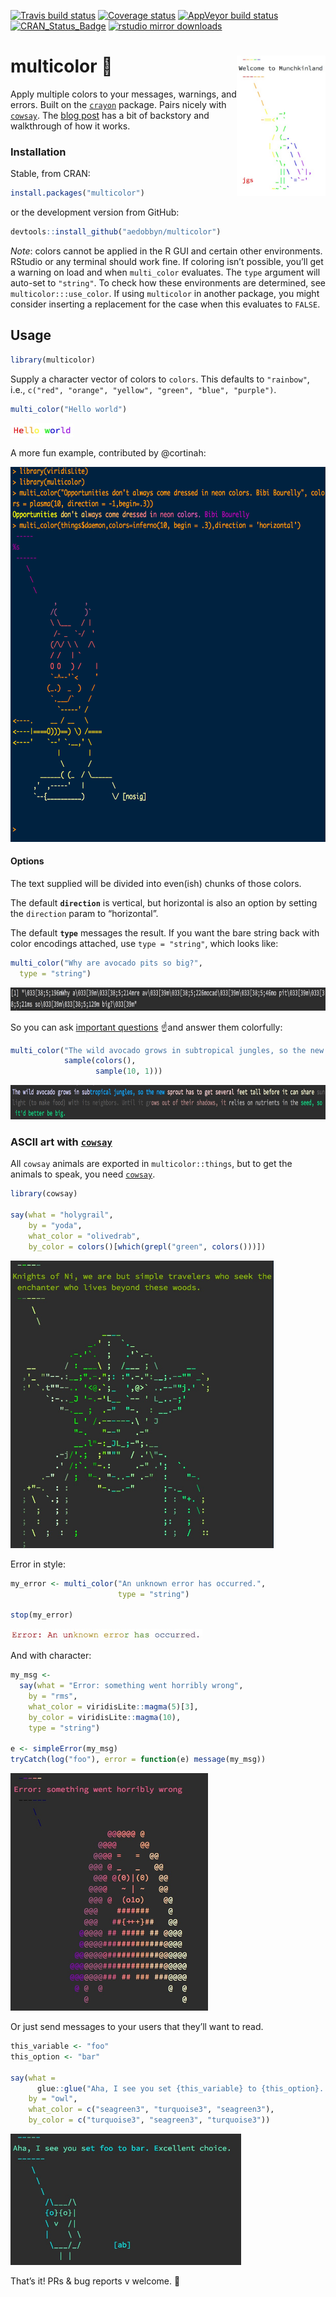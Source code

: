
[![Travis build
status](https://travis-ci.org/aedobbyn/multicolor.svg?branch=master)](https://travis-ci.org/aedobbyn/multicolor)
[![Coverage
status](https://codecov.io/gh/aedobbyn/multicolor/branch/master/graph/badge.svg)](https://codecov.io/github/aedobbyn/multicolor?branch=master)
[![AppVeyor build
status](https://ci.appveyor.com/api/projects/status/github/aedobbyn/multicolor?branch=master&svg=true)](https://ci.appveyor.com/project/aedobbyn/multicolor)
[![CRAN\_Status\_Badge](http://www.r-pkg.org/badges/version/multicolor)](https://cran.r-project.org/package=multicolor)
[![rstudio mirror
downloads](https://cranlogs.r-pkg.org/badges/grand-total/multicolor)](https://github.com/metacran/cranlogs.app)

# multicolor 🎨 <img src="./man/img/egret.jpg" alt="egret" height="225px" align="right">

Apply multiple colors to your messages, warnings, and errors. Built on
the [`crayon`](https://github.com/r-lib/crayon) package. Pairs nicely
with [`cowsay`](https://github.com/sckott/cowsay). The [blog
post](https://dobb.ae/2018/07/19/how-does-multicolor-actually-work/) has
a bit of backstory and walkthrough of how it works.

### Installation

Stable, from CRAN:

``` r
install.packages("multicolor")
```

or the development version from GitHub:

``` r
devtools::install_github("aedobbyn/multicolor")
```

*Note*: colors cannot be applied in the R GUI and certain other
environments. RStudio or any terminal should work fine. If coloring
isn’t possible, you’ll get a warning on load and when `multi_color`
evaluates. The `type` argument will auto-set to `"string"`. To check how
these environments are determined, see `multicolor:::use_color`. If
using `multicolor` in another package, you might consider inserting a
replacement for the case when this evaluates to `FALSE`.

## Usage

``` r
library(multicolor)
```

Supply a character vector of colors to `colors`. This defaults to
`"rainbow"`, i.e., `c("red", "orange", "yellow", "green", "blue",
"purple")`.

``` r
multi_color("Hello world")
```

<p align="left">

<img src="./man/img/hello_world.jpg" alt="hello_world" height="22px">

</p>

A more fun example, contributed by @cortinah:

<p align="left">

<img src="./man/img/plasma_daemon.png" alt="hello_world" height="600px">

</p>

#### Options

The text supplied will be divided into even(ish) chunks of those colors.

The default **`direction`** is vertical, but horizontal is also an
option by setting the `direction` param to “horizontal”.

The default **`type`** messages the result. If you want the bare string
back with color encodings attached, use `type = "string"`, which looks
like:

``` r
multi_color("Why are avocado pits so big?",
  type = "string")
```

<p align="left">

<img src="./man/img/avocado_q.jpg" alt="avocado_q" height="37px">

</p>

So you can ask
<a href="https://youtu.be/B759dzymyoc?t=14s" target="_blank">important
questions</a> ☝️and answer them
colorfully:

``` r
multi_color("The wild avocado grows in subtropical jungles, so the new sprout has to get several feet tall before it can share sunlight (to make food) with its neighbors. Until it grows out of their shadows, it relies on nutrients in the seed, so it'd better be big.",
            sample(colors(), 
                   sample(10, 1)))
```

<p align="left">

<img src="./man/img/avocado_a.jpg" alt="avocado_a" height="55px">

</p>

### ASCII art with [`cowsay`](https://github.com/sckott/cowsay)

All `cowsay` animals are exported in `multicolor::things`, but to get
the animals to speak, you need
[`cowsay`](https://github.com/sckott/cowsay).

``` r
library(cowsay)

say(what = "holygrail", 
    by = "yoda",
    what_color = "olivedrab",
    by_color = colors()[which(grepl("green", colors()))])
```

<p align="left">

<img src="./man/img/yoda.jpg" alt="yoda" height="460px">

</p>

Error in style:

``` r
my_error <- multi_color("An unknown error has occurred.", 
                        type = "string")

stop(my_error)
```

<p align="left">

<img src="./man/img/err.jpg" alt="error" height="17px">

</p>

And with character:

``` r
my_msg <- 
  say(what = "Error: something went horribly wrong",
    by = "rms",
    what_color = viridisLite::magma(5)[3],
    by_color = viridisLite::magma(10),
    type = "string")

e <- simpleError(my_msg)
tryCatch(log("foo"), error = function(e) message(my_msg))
```

<p align="left">

<img src="./man/img/rms_error.jpg" alt="rms" height="380px">

</p>

Or just send messages to your users that they’ll want to read.

``` r
this_variable <- "foo"
this_option <- "bar"

say(what = 
      glue::glue("Aha, I see you set {this_variable} to {this_option}. Excellent choice."),
    by = "owl",
    what_color = c("seagreen3", "turquoise3", "seagreen3"),
    by_color = c("turquoise3", "seagreen3", "turquoise3"))
```

<p align="left">

<img src="./man/img/foo_to_bar.jpg" alt="foo_to_bar" height="210px">

</p>

That’s it\! PRs & bug reports v welcome. 🎨
